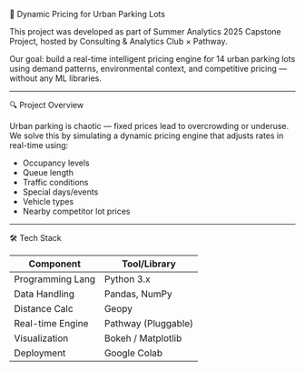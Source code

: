  🚗 Dynamic Pricing for Urban Parking Lots

This project was developed as part of Summer Analytics 2025 Capstone Project, hosted by Consulting & Analytics Club × Pathway.

Our goal: build a real-time intelligent pricing engine for 14 urban parking lots using demand patterns, environmental context, and competitive pricing — without any ML libraries.

---

 🔍 Project Overview

Urban parking is chaotic — fixed prices lead to overcrowding or underuse. We solve this by simulating a dynamic pricing engine that adjusts rates in real-time using:

- Occupancy levels
- Queue length
- Traffic conditions
- Special days/events
- Vehicle types
- Nearby competitor lot prices

---

🛠️ Tech Stack

| Component         | Tool/Library       |
|------------------|--------------------|
| Programming Lang | Python 3.x         |
| Data Handling    | Pandas, NumPy      |
| Distance Calc    | Geopy              |
| Real-time Engine | Pathway (Pluggable)|
| Visualization    | Bokeh / Matplotlib |
| Deployment       | Google Colab       |

